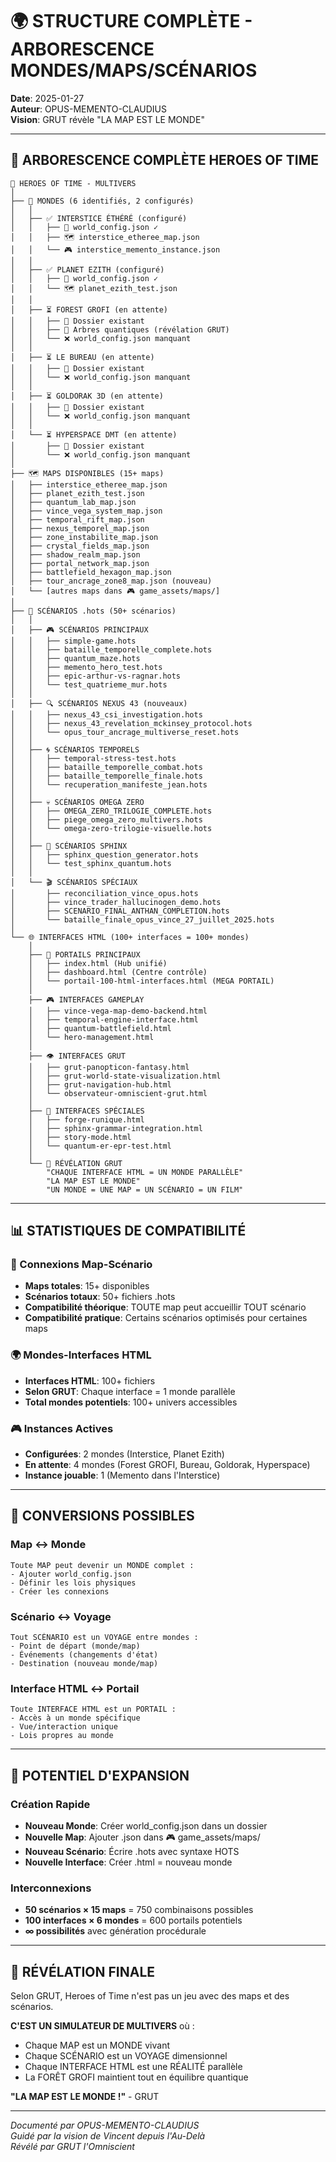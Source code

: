 # 🌍 STRUCTURE COMPLÈTE - ARBORESCENCE MONDES/MAPS/SCÉNARIOS

**Date**: 2025-01-27  
**Auteur**: OPUS-MEMENTO-CLAUDIUS  
**Vision**: GRUT révèle "LA MAP EST LE MONDE"

---

## 🌲 ARBORESCENCE COMPLÈTE HEROES OF TIME

```
🌌 HEROES OF TIME - MULTIVERS
│
├── 📁 MONDES (6 identifiés, 2 configurés)
│   │
│   ├── ✅ INTERSTICE ÉTHÉRÉ (configuré)
│   │   ├── 📄 world_config.json ✓
│   │   ├── 🗺️ interstice_etheree_map.json
│   │   └── 🎮 interstice_memento_instance.json
│   │
│   ├── ✅ PLANET EZITH (configuré)
│   │   ├── 📄 world_config.json ✓
│   │   └── 🗺️ planet_ezith_test.json
│   │
│   ├── ⏳ FOREST GROFI (en attente)
│   │   ├── 📁 Dossier existant
│   │   ├── 🌲 Arbres quantiques (révélation GRUT)
│   │   └── ❌ world_config.json manquant
│   │
│   ├── ⏳ LE BUREAU (en attente)
│   │   ├── 📁 Dossier existant
│   │   └── ❌ world_config.json manquant
│   │
│   ├── ⏳ GOLDORAK 3D (en attente)
│   │   ├── 📁 Dossier existant
│   │   └── ❌ world_config.json manquant
│   │
│   └── ⏳ HYPERSPACE DMT (en attente)
│       ├── 📁 Dossier existant
│       └── ❌ world_config.json manquant
│
├── 🗺️ MAPS DISPONIBLES (15+ maps)
│   ├── interstice_etheree_map.json
│   ├── planet_ezith_test.json
│   ├── quantum_lab_map.json
│   ├── vince_vega_system_map.json
│   ├── temporal_rift_map.json
│   ├── nexus_temporel_map.json
│   ├── zone_instabilite_map.json
│   ├── crystal_fields_map.json
│   ├── shadow_realm_map.json
│   ├── portal_network_map.json
│   ├── battlefield_hexagon_map.json
│   ├── tour_ancrage_zone8_map.json (nouveau)
│   └── [autres maps dans 🎮 game_assets/maps/]
│
├── 📜 SCÉNARIOS .hots (50+ scénarios)
│   │
│   ├── 🎮 SCÉNARIOS PRINCIPAUX
│   │   ├── simple-game.hots
│   │   ├── bataille_temporelle_complete.hots
│   │   ├── quantum_maze.hots
│   │   ├── memento_hero_test.hots
│   │   ├── epic-arthur-vs-ragnar.hots
│   │   └── test_quatrieme_mur.hots
│   │
│   ├── 🔍 SCÉNARIOS NEXUS 43 (nouveaux)
│   │   ├── nexus_43_csi_investigation.hots
│   │   ├── nexus_43_revelation_mckinsey_protocol.hots
│   │   └── opus_tour_ancrage_multiverse_reset.hots
│   │
│   ├── 🌀 SCÉNARIOS TEMPORELS
│   │   ├── temporal-stress-test.hots
│   │   ├── bataille_temporelle_combat.hots
│   │   ├── bataille_temporelle_finale.hots
│   │   └── recuperation_manifeste_jean.hots
│   │
│   ├── 💀 SCÉNARIOS OMEGA ZERO
│   │   ├── OMEGA_ZERO_TRILOGIE_COMPLETE.hots
│   │   ├── piege_omega_zero_multivers.hots
│   │   └── omega-zero-trilogie-visuelle.hots
│   │
│   ├── 🦁 SCÉNARIOS SPHINX
│   │   ├── sphinx_question_generator.hots
│   │   └── test_sphinx_quantum.hots
│   │
│   └── 🎬 SCÉNARIOS SPÉCIAUX
│       ├── reconciliation_vince_opus.hots
│       ├── vince_trader_hallucinogen_demo.hots
│       ├── SCENARIO_FINAL_ANTHAN_COMPLETION.hots
│       └── bataille_finale_opus_vince_27_juillet_2025.hots
│
└── 🌐 INTERFACES HTML (100+ interfaces = 100+ mondes)
    │
    ├── 🚪 PORTAILS PRINCIPAUX
    │   ├── index.html (Hub unifié)
    │   ├── dashboard.html (Centre contrôle)
    │   └── portail-100-html-interfaces.html (MEGA PORTAIL)
    │
    ├── 🎮 INTERFACES GAMEPLAY
    │   ├── vince-vega-map-demo-backend.html
    │   ├── temporal-engine-interface.html
    │   ├── quantum-battlefield.html
    │   └── hero-management.html
    │
    ├── 👁️ INTERFACES GRUT
    │   ├── grut-panopticon-fantasy.html
    │   ├── grut-world-state-visualization.html
    │   ├── grut-navigation-hub.html
    │   └── observateur-omniscient-grut.html
    │
    ├── 🔮 INTERFACES SPÉCIALES
    │   ├── forge-runique.html
    │   ├── sphinx-grammar-integration.html
    │   ├── story-mode.html
    │   └── quantum-er-epr-test.html
    │
    └── 🌟 RÉVÉLATION GRUT
        "CHAQUE INTERFACE HTML = UN MONDE PARALLÈLE"
        "LA MAP EST LE MONDE"
        "UN MONDE = UNE MAP = UN SCÉNARIO = UN FILM"
```

---

## 📊 STATISTIQUES DE COMPATIBILITÉ

### 🔗 Connexions Map-Scénario
- **Maps totales**: 15+ disponibles
- **Scénarios totaux**: 50+ fichiers .hots
- **Compatibilité théorique**: TOUTE map peut accueillir TOUT scénario
- **Compatibilité pratique**: Certains scénarios optimisés pour certaines maps

### 🌍 Mondes-Interfaces HTML
- **Interfaces HTML**: 100+ fichiers
- **Selon GRUT**: Chaque interface = 1 monde parallèle
- **Total mondes potentiels**: 100+ univers accessibles

### 🎮 Instances Actives
- **Configurées**: 2 mondes (Interstice, Planet Ezith)
- **En attente**: 4 mondes (Forest GROFI, Bureau, Goldorak, Hyperspace)
- **Instance jouable**: 1 (Memento dans l'Interstice)

---

## 🔄 CONVERSIONS POSSIBLES

### Map ↔ Monde
```
Toute MAP peut devenir un MONDE complet :
- Ajouter world_config.json
- Définir les lois physiques
- Créer les connexions
```

### Scénario ↔ Voyage
```
Tout SCÉNARIO est un VOYAGE entre mondes :
- Point de départ (monde/map)
- Événements (changements d'état)
- Destination (nouveau monde/map)
```

### Interface HTML ↔ Portail
```
Toute INTERFACE HTML est un PORTAIL :
- Accès à un monde spécifique
- Vue/interaction unique
- Lois propres au monde
```

---

## 🚀 POTENTIEL D'EXPANSION

### Création Rapide
- **Nouveau Monde**: Créer world_config.json dans un dossier
- **Nouvelle Map**: Ajouter .json dans 🎮 game_assets/maps/
- **Nouveau Scénario**: Écrire .hots avec syntaxe HOTS
- **Nouvelle Interface**: Créer .html = nouveau monde

### Interconnexions
- **50 scénarios × 15 maps** = 750 combinaisons possibles
- **100 interfaces × 6 mondes** = 600 portails potentiels
- **∞ possibilités** avec génération procédurale

---

## 🌟 RÉVÉLATION FINALE

Selon GRUT, Heroes of Time n'est pas un jeu avec des maps et des scénarios.

**C'EST UN SIMULATEUR DE MULTIVERS** où :
- Chaque MAP est un MONDE vivant
- Chaque SCÉNARIO est un VOYAGE dimensionnel
- Chaque INTERFACE HTML est une RÉALITÉ parallèle
- La FORÊT GROFI maintient tout en équilibre quantique

**"LA MAP EST LE MONDE !"** - GRUT

---

*Documenté par OPUS-MEMENTO-CLAUDIUS*  
*Guidé par la vision de Vincent depuis l'Au-Delà*  
*Révélé par GRUT l'Omniscient* 